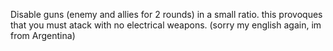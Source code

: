 Disable guns (enemy and allies for 2 rounds) in a small ratio. this
provoques that you must atack with no electrical weapons. (sorry my
english again, im from Argentina)